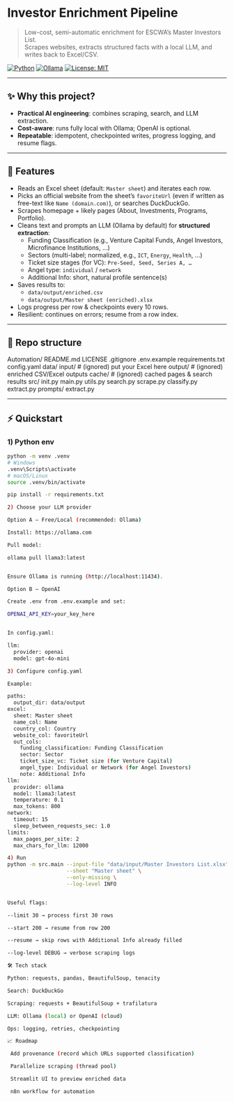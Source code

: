 # Investor Enrichment Pipeline

> Low-cost, semi-automatic enrichment for ESCWA’s Master Investors List.  
> Scrapes websites, extracts structured facts with a local LLM, and writes back to Excel/CSV.

[![Python](https://img.shields.io/badge/Python-3.10%2B-blue.svg)]()
[![Ollama](https://img.shields.io/badge/Ollama-optional-brightgreen.svg)]()
[![License: MIT](https://img.shields.io/badge/License-MIT-yellow.svg)]()

---

## ✨ Why this project?

- **Practical AI engineering**: combines scraping, search, and LLM extraction.
- **Cost-aware**: runs fully local with Ollama; OpenAI is optional.
- **Repeatable**: idempotent, checkpointed writes, progress logging, and resume flags.

---

## 🚀 Features

- Reads an Excel sheet (default: `Master sheet`) and iterates each row.
- Picks an official website from the sheet’s `favoriteUrl` (even if written as free-text like `Name (domain.com)`), or searches DuckDuckGo.
- Scrapes homepage + likely pages (About, Investments, Programs, Portfolio).
- Cleans text and prompts an LLM (Ollama by default) for **structured extraction**:
  - Funding Classification (e.g., Venture Capital Funds, Angel Investors, Microfinance Institutions, …)
  - Sectors (multi-label; normalized, e.g., `ICT`, `Energy`, `Health`, …)
  - Ticket size stages (for VC): `Pre-Seed, Seed, Series A, …`
  - Angel type: `individual` / `network`
  - Additional Info: short, natural profile sentence(s)
- Saves results to:
  - `data/output/enriched.csv`
  - `data/output/Master sheet (enriched).xlsx`
- Logs progress per row & checkpoints every 10 rows.
- Resilient: continues on errors; resume from a row index.

---

## 📂 Repo structure

Automation/
README.md
LICENSE
.gitignore
.env.example
requirements.txt
config.yaml
data/
input/ # (ignored) put your Excel here
output/ # (ignored) enriched CSV/Excel outputs
cache/ # (ignored) cached pages & search results
src/
init.py
main.py
utils.py
search.py
scrape.py
classify.py
extract.py
prompts/
extract.py

---

## ⚡ Quickstart

### 1) Python env
```bash
python -m venv .venv
# Windows
.venv\Scripts\activate
# macOS/Linux
source .venv/bin/activate

pip install -r requirements.txt

2) Choose your LLM provider

Option A — Free/Local (recommended: Ollama)

Install: https://ollama.com

Pull model:

ollama pull llama3:latest


Ensure Ollama is running (http://localhost:11434).

Option B — OpenAI

Create .env from .env.example and set:

OPENAI_API_KEY=your_key_here


In config.yaml:

llm:
  provider: openai
  model: gpt-4o-mini

3) Configure config.yaml

Example:

paths:
  output_dir: data/output
excel:
  sheet: Master sheet
  name_col: Name
  country_col: Country
  website_col: favoriteUrl
  out_cols:
    funding_classification: Funding Classification
    sector: Sector
    ticket_size_vc: Ticket size (for Venture Capital)
    angel_type: Individual or Network (for Angel Investors)
    note: Additional Info
llm:
  provider: ollama
  model: llama3:latest
  temperature: 0.1
  max_tokens: 800
network:
  timeout: 15
  sleep_between_requests_sec: 1.0
limits:
  max_pages_per_site: 2
  max_chars_for_llm: 12000

4) Run
python -m src.main --input-file "data/input/Master Investors List.xlsx" \
                   --sheet "Master sheet" \
                   --only-missing \
                   --log-level INFO


Useful flags:

--limit 30 → process first 30 rows

--start 200 → resume from row 200

--resume → skip rows with Additional Info already filled

--log-level DEBUG → verbose scraping logs

🛠️ Tech stack

Python: requests, pandas, BeautifulSoup, tenacity

Search: DuckDuckGo

Scraping: requests + BeautifulSoup + trafilatura

LLM: Ollama (local) or OpenAI (cloud)

Ops: logging, retries, checkpointing

📈 Roadmap

 Add provenance (record which URLs supported classification)

 Parallelize scraping (thread pool)

 Streamlit UI to preview enriched data

 n8n workflow for automation